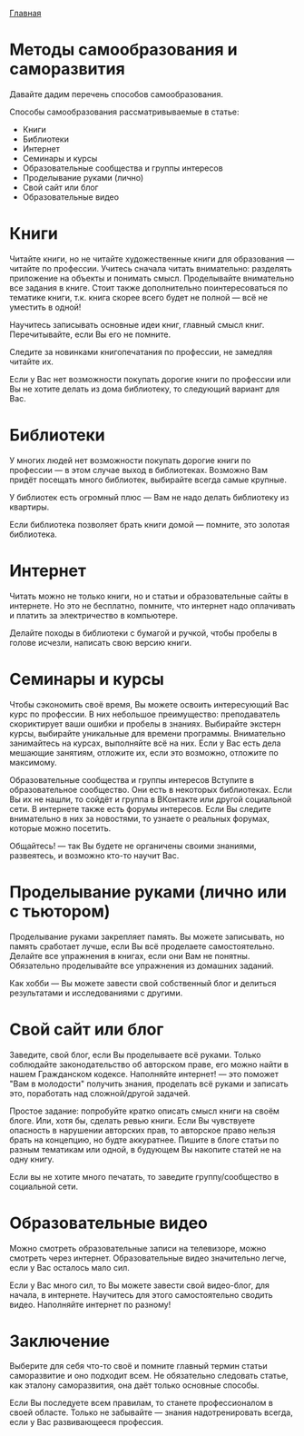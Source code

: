 [Главная](https://dmitriysidyakin.github.io/CSharp-Tutorials/)

# Методы самообразования и саморазвития

Давайте дадим перечень способов самообразования.

Способы самообразования рассматривываемые в статье:

- Книги
- Библиотеки
- Интернет
- Семинары и курсы
- Образовательные сообщества и группы интересов
- Проделывание руками (лично)
- Свой сайт или блог
- Образовательные видео

# Книги

Читайте книги, но не читайте художественные книги для образования — читайте по профессии. Учитесь сначала читать внимательно: разделять приложение на объекты и понимать смысл. Проделывайте внимательно все задания в книге. Стоит также дополнительно поинтересоваться по тематике книги, т.к. книга скорее всего будет не полной — всё не уместить в одной!

Научитесь записывать основные идеи книг, главный смысл книг. Перечитывайте, если Вы его не помните.

Следите за новинками книгопечатания по профессии, не замедляя читайте их.

Если у Вас нет возможности покупать дорогие книги по профессии или Вы не хотите делать из дома библиотеку, то следующий вариант для Вас.

# Библиотеки

У многих людей нет возможности покупать дорогие книги по профессии — в этом случае выход в библиотеках. Возможно Вам придёт посещать много библиотек, выбирайте всегда самые крупные.

У библиотек есть огромный плюс — Вам не надо делать библиотеку из квартиры.

Если библиотека позволяет брать книги домой — помните, это золотая библиотека.

# Интернет

Читать можно не только книги, но и статьи и образовательные сайты в интернете. Но это не бесплатно, помните, что интернет надо оплачивать и платить за электричество в компьютере.

Делайте походы в библиотеки с бумагой и ручкой, чтобы пробелы в голове исчезли, написать свою версию книги.

# Семинары и курсы
Чтобы сэкономить своё время, Вы можете освоить интересующий Вас курс по профессии. В них небольшое преимущество: преподаватель скориктирует ваши ошибки и пробелы в знаниях. Выбирайте экстерн курсы, выбирайте уникальные для времени программы. Внимательно занимайтесь на курсах, выполняйте всё на них. Если у Вас есть дела мешающие занятиям, отложите их, если это возможно, отложите по максимому.

Образовательные сообщества и группы интересов
Вступите в образовательное сообщество. Они есть в некоторых библиотеках. Если Вы их не нашли, то сойдёт и группа в ВКонтакте или другой социальной сети. В интернете также есть форумы интересов. Если Вы следите внимательно в них за новостями, то узнаете о реальных форумах, которые можно посетить.

Общайтесь! — так Вы будете не органичены своими знаниями, развеятесь, и возможно кто-то научит Вас.

# Проделывание руками (лично или с тьютором)

Проделывание руками закрепляет память. Вы можете записывать, но память сработает лучше, если Вы всё проделаете самостоятельно. Делайте все упражнения в книгах, если они Вам не понятны. Обязательно проделывайте все упражнения из домашних заданий.

Как хобби — Вы можете завести свой собственный блог и делиться результатами и исследованиями с другими.

# Свой сайт или блог

Заведите, свой блог, если Вы проделываете всё руками. Только соблюдайте законодательство об авторском праве, его можно найти в нашем Гражданском кодексе. Наполняйте интернет! — это поможет "Вам в молодости" получить знания, проделать всё руками и записать это, поработать над сложной/другой задачей.

Простое задание: попробуйте кратко описать смысл книги на своём блоге. Или, хотя бы, сделать ревью книги. Если Вы чувствуете опасность в нарушении авторских прав, то авторское право нельзя брать на концепцию, но будте аккуратнее. Пишите в блоге статьи по разным тематикам или одной, в будующем Вы накопите статей не на одну книгу.

Если вы не хотите много печатать, то заведите группу/сообщество в социальной сети.

# Образовательные видео

Можно смотреть образовательные записи на телевизоре, можно смотреть через интернет. Образовательные видео значительно легче, если у Вас осталось мало сил.

Если у Вас много сил, то Вы можете завести свой видео-блог, для начала, в интернете. Научитесь для этого самостоятельно сводить видео. Наполняйте интернет по разному!

# Заключение

Выберите для себя что-то своё и помните главный термин статьи саморазвитие и оно подходит всем. Не обязательно следовать статье, как эталону саморазвития, она даёт только основные способы.

Если Вы последуете всем правилам, то станете профессионалом в своей областе. Только не забывайте — знания надотренировать всегда, если у Вас развивающееся профессия.